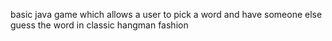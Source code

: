 basic java game which allows a user to pick a word and have someone else guess the word in classic hangman fashion

